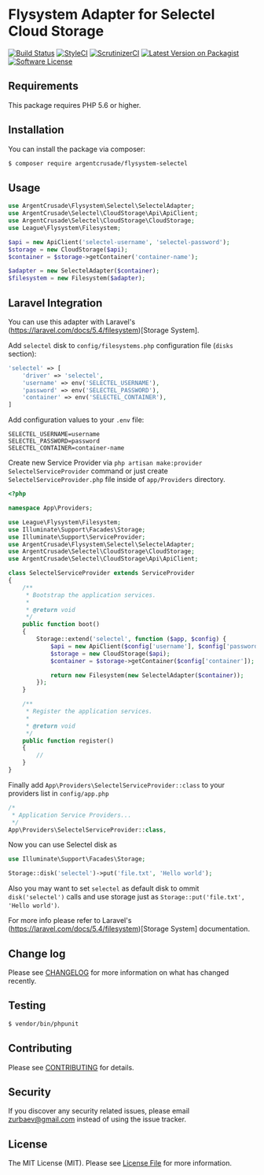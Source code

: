 # Flysystem Adapter for Selectel Cloud Storage

[![Build Status][ico-travis]][link-travis]
[![StyleCI][ico-styleci]][link-styleci]
[![ScrutinizerCI][ico-scrutinizer]][link-scrutinizer]
[![Latest Version on Packagist][ico-version]][link-packagist]
[![Software License][ico-license]](LICENSE.md)

## Requirements
This package requires PHP 5.6 or higher.

## Installation

You can install the package via composer:

``` bash
$ composer require argentcrusade/flysystem-selectel
```

## Usage

``` php
use ArgentCrusade\Flysystem\Selectel\SelectelAdapter;
use ArgentCrusade\Selectel\CloudStorage\Api\ApiClient;
use ArgentCrusade\Selectel\CloudStorage\CloudStorage;
use League\Flysystem\Filesystem;

$api = new ApiClient('selectel-username', 'selectel-password');
$storage = new CloudStorage($api);
$container = $storage->getContainer('container-name');

$adapter = new SelectelAdapter($container);
$filesystem = new Filesystem($adapter);
```

## Laravel Integration

You can use this adapter with Laravel's (https://laravel.com/docs/5.4/filesystem)[Storage System].


Add `selectel` disk to `config/filesystems.php` configuration file (`disks` section):


```php
'selectel' => [
    'driver' => 'selectel',
    'username' => env('SELECTEL_USERNAME'),
    'password' => env('SELECTEL_PASSWORD'),
    'container' => env('SELECTEL_CONTAINER'),
]
```


Add configuration values to your `.env` file:


```
SELECTEL_USERNAME=username
SELECTEL_PASSWORD=password
SELECTEL_CONTAINER=container-name
```


Create new Service Provider via `php artisan make:provider SelectelServiceProvider` command or just create `SelectelServiceProvider.php` file inside of `app/Providers` directory.


```php
<?php

namespace App\Providers;

use League\Flysystem\Filesystem;
use Illuminate\Support\Facades\Storage;
use Illuminate\Support\ServiceProvider;
use ArgentCrusade\Flysystem\Selectel\SelectelAdapter;
use ArgentCrusade\Selectel\CloudStorage\CloudStorage;
use ArgentCrusade\Selectel\CloudStorage\Api\ApiClient;

class SelectelServiceProvider extends ServiceProvider
{
    /**
     * Bootstrap the application services.
     *
     * @return void
     */
    public function boot()
    {
        Storage::extend('selectel', function ($app, $config) {
            $api = new ApiClient($config['username'], $config['password']);
            $storage = new CloudStorage($api);
            $container = $storage->getContainer($config['container']);

            return new Filesystem(new SelectelAdapter($container));
        });
    }

    /**
     * Register the application services.
     *
     * @return void
     */
    public function register()
    {
        //
    }
}
```


Finally add `App\Providers\SelectelServiceProvider::class` to your providers list in `config/app.php`


```php
/*
 * Application Service Providers...
 */
App\Providers\SelectelServiceProvider::class,
```


Now you can use Selectel disk as


```php
use Illuminate\Support\Facades\Storage;

Storage::disk('selectel')->put('file.txt', 'Hello world');
```


Also you may want to set `selectel` as default disk to ommit `disk('selectel')` calls and use storage just as `Storage::put('file.txt', 'Hello world')`.


For more info please refer to Laravel's (https://laravel.com/docs/5.4/filesystem)[Storage System] documentation.


## Change log

Please see [CHANGELOG](CHANGELOG.md) for more information on what has changed recently.

## Testing

``` bash
$ vendor/bin/phpunit
```

## Contributing

Please see [CONTRIBUTING](CONTRIBUTING.md) for details.

## Security

If you discover any security related issues, please email zurbaev@gmail.com instead of using the issue tracker.

## License

The MIT License (MIT). Please see [License File](LICENSE.md) for more information.

[ico-version]: https://poser.pugx.org/argentcrusade/flysystem-selectel/version?format=flat
[ico-license]: https://poser.pugx.org/argentcrusade/flysystem-selectel/license?format=flat
[ico-travis]: https://api.travis-ci.org/ArgentCrusade/flysystem-selectel.svg?branch=master
[ico-styleci]: https://styleci.io/repos/84637792/shield?branch=master&style=flat
[ico-scrutinizer]: https://scrutinizer-ci.com/g/ArgentCrusade/flysystem-selectel/badges/quality-score.png?b=master

[link-packagist]: https://packagist.org/packages/argentcrusade/flysystem-selectel
[link-travis]: https://travis-ci.org/ArgentCrusade/flysystem-selectel
[link-styleci]: https://styleci.io/repos/84637792
[link-scrutinizer]: https://scrutinizer-ci.com/g/ArgentCrusade/flysystem-selectel/
[link-author]: https://github.com/tzurbaev
